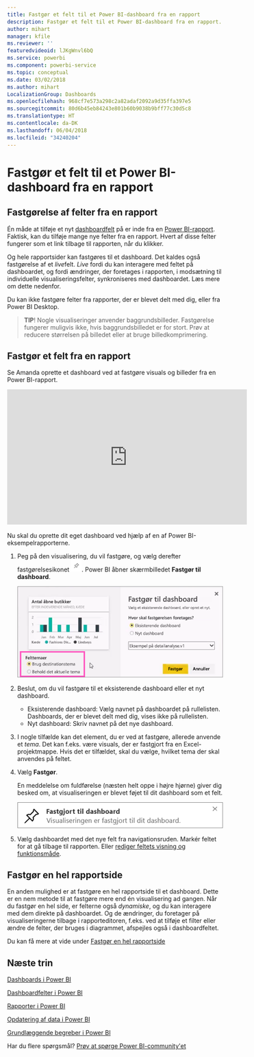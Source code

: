 ```yaml
---
title: Fastgør et felt til et Power BI-dashboard fra en rapport
description: Fastgør et felt til et Power BI-dashboard fra en rapport.
author: mihart
manager: kfile
ms.reviewer: ''
featuredvideoid: lJKgWnvl6bQ
ms.service: powerbi
ms.component: powerbi-service
ms.topic: conceptual
ms.date: 03/02/2018
ms.author: mihart
LocalizationGroup: Dashboards
ms.openlocfilehash: 968cf7e573a298c2a82adaf2092a9d35ffa397e5
ms.sourcegitcommit: 80d6b45eb84243e801b60b9038b9bff77c30d5c8
ms.translationtype: HT
ms.contentlocale: da-DK
ms.lasthandoff: 06/04/2018
ms.locfileid: "34240204"
---
```

# <a name="pin-a-tile-to-a-power-bi-dashboard-from-a-report"></a>Fastgør et felt til et Power BI-dashboard fra en rapport
## <a name="pinning-tiles-from-a-report"></a>Fastgørelse af felter fra en rapport
Én måde at tilføje et nyt [dashboardfelt](service-dashboard-tiles.md) på er inde fra en [Power BI-rapport](service-reports.md). Faktisk, kan du tilføje mange nye felter fra en rapport.  Hvert af disse felter fungerer som et link tilbage til rapporten, når du klikker.

Og hele rapportsider kan fastgøres til et dashboard.  Det kaldes også fastgørelse af et *live*felt.  *Live* fordi du kan interagere med feltet på dashboardet, og fordi ændringer, der foretages i rapporten, i modsætning til individuelle visualiseringsfelter, synkroniseres med dashboardet. Læs mere om dette nedenfor.

Du kan ikke fastgøre felter fra rapporter, der er blevet delt med dig, eller fra Power BI Desktop. 

> **TIP**! Nogle visualiseringer anvender baggrundsbilleder. Fastgørelse fungerer muligvis ikke, hvis baggrundsbilledet er for stort.  Prøv at reducere størrelsen på billedet eller at bruge billedkomprimering.  
> 
> 

## <a name="pin-a-tile-from-a-report"></a>Fastgør et felt fra en rapport
Se Amanda oprette et dashboard ved at fastgøre visuals og billeder fra en Power BI-rapport.

<iframe width="560" height="315" src="https://www.youtube.com/embed/lJKgWnvl6bQ" frameborder="0" allowfullscreen></iframe>

Nu skal du oprette dit eget dashboard ved hjælp af en af Power BI-eksempelrapporterne.

1. Peg på den visualisering, du vil fastgøre, og vælg derefter fastgørelsesikonet ![](media/service-dashboard-pin-tile-from-report/pbi_pintile_small.png). Power BI åbner skærmbilledet **Fastgør til dashboard**.
   
     ![Fastgør til dashboardvindue](media/service-dashboard-pin-tile-from-report/pbi_themes2.png)
2. Beslut, om du vil fastgøre til et eksisterende dashboard eller et nyt dashboard.
   
   * Eksisterende dashboard: Vælg navnet på dashboardet på rullelisten. Dashboards, der er blevet delt med dig, vises ikke på rullelisten.
   * Nyt dashboard: Skriv navnet på det nye dashboard.
3. I nogle tilfælde kan det element, du er ved at fastgøre, allerede anvende et *tema*.  Det kan f.eks. være visuals, der er fastgjort fra en Excel-projektmappe. Hvis det er tilfældet, skal du vælge, hvilket tema der skal anvendes på feltet.
4. Vælg **Fastgør**.
   
   En meddelelse om fuldførelse (næsten helt oppe i højre hjørne) giver dig besked om, at visualiseringen er blevet føjet til dit dashboard som et felt.
   
   ![meddelelse om fuldførelse](media/service-dashboard-pin-tile-from-report/pinsuccess.png)
5. Vælg dashboardet med det nye felt fra navigationsruden. Markér feltet for at gå tilbage til rapporten. Eller [rediger feltets visning og funktionsmåde](service-dashboard-edit-tile.md).

## <a name="pin-an-entire-report-page"></a>Fastgør en hel rapportside
En anden mulighed er at fastgøre en hel rapportside til et dashboard. Dette er en nem metode til at fastgøre mere end én visualisering ad gangen.  Når du fastgør en hel side, er felterne også *dynamiske*, og du kan interagere med dem direkte på dashboardet. Og de ændringer, du foretager på visualiseringerne tilbage i rapporteditoren, f.eks. ved at tilføje et filter eller ændre de felter, der bruges i diagrammet, afspejles også i dashboardfeltet.  

Du kan få mere at vide under [Fastgør en hel rapportside](service-dashboard-pin-live-tile-from-report.md)

## <a name="next-steps"></a>Næste trin
[Dashboards i Power BI](service-dashboards.md)

[Dashboardfelter i Power BI](service-dashboard-tiles.md)

[Rapporter i Power BI](service-reports.md)

[Opdatering af data i Power BI](refresh-data.md)

[Grundlæggende begreber i Power BI](service-basic-concepts.md)

Har du flere spørgsmål? [Prøv at spørge Power BI-community'et](http://community.powerbi.com/)

